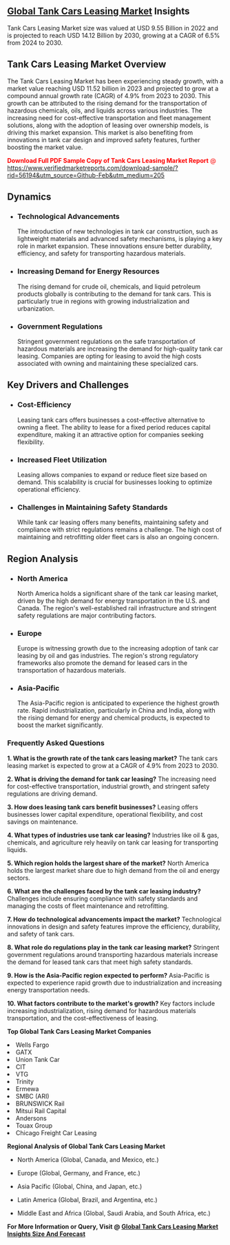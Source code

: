 <h2><a href="https://www.verifiedmarketreports.com/download-sample/?rid=56194&amp;utm_source=Github&amp;utm_medium=205" target="_blank">Global Tank Cars Leasing Market</a> Insights</h2><p>Tank Cars Leasing Market size was valued at USD 9.55 Billion in 2022 and is projected to reach USD 14.12 Billion by 2030, growing at a CAGR of 6.5% from 2024 to 2030.</p><p> <h2>Tank Cars Leasing Market Overview</h2> <p>The Tank Cars Leasing Market has been experiencing steady growth, with a market value reaching USD 11.52 billion in 2023 and projected to grow at a compound annual growth rate (CAGR) of 4.9% from 2023 to 2030. This growth can be attributed to the rising demand for the transportation of hazardous chemicals, oils, and liquids across various industries. The increasing need for cost-effective transportation and fleet management solutions, along with the adoption of leasing over ownership models, is driving this market expansion. This market is also benefiting from innovations in tank car design and improved safety features, further boosting the market value.</p> <p><p><span class=""><span style="color: #ff0000;"><strong>Download Full PDF Sample Copy of Tank Cars Leasing Market Report</strong> @ </span><a href="https://www.verifiedmarketreports.com/download-sample/?rid=56194&amp;utm_source=Github-Feb&amp;utm_medium=205" target="_blank">https://www.verifiedmarketreports.com/download-sample/?rid=56194&amp;utm_source=Github-Feb&amp;utm_medium=205</a></span></p></p> <h2>Dynamics</h2> <ul> <li><h3>Technological Advancements</h3> The introduction of new technologies in tank car construction, such as lightweight materials and advanced safety mechanisms, is playing a key role in market expansion. These innovations ensure better durability, efficiency, and safety for transporting hazardous materials.</li> <li><h3>Increasing Demand for Energy Resources</h3> The rising demand for crude oil, chemicals, and liquid petroleum products globally is contributing to the demand for tank cars. This is particularly true in regions with growing industrialization and urbanization.</li> <li><h3>Government Regulations</h3> Stringent government regulations on the safe transportation of hazardous materials are increasing the demand for high-quality tank car leasing. Companies are opting for leasing to avoid the high costs associated with owning and maintaining these specialized cars.</li> </ul> <h2>Key Drivers and Challenges</h2> <ul> <li><h3>Cost-Efficiency</h3> Leasing tank cars offers businesses a cost-effective alternative to owning a fleet. The ability to lease for a fixed period reduces capital expenditure, making it an attractive option for companies seeking flexibility.</li> <li><h3>Increased Fleet Utilization</h3> Leasing allows companies to expand or reduce fleet size based on demand. This scalability is crucial for businesses looking to optimize operational efficiency.</li> <li><h3>Challenges in Maintaining Safety Standards</h3> While tank car leasing offers many benefits, maintaining safety and compliance with strict regulations remains a challenge. The high cost of maintaining and retrofitting older fleet cars is also an ongoing concern.</li> </ul> <h2>Region Analysis</h2> <ul> <li><h3>North America</h3> North America holds a significant share of the tank car leasing market, driven by the high demand for energy transportation in the U.S. and Canada. The region's well-established rail infrastructure and stringent safety regulations are major contributing factors.</li> <li><h3>Europe</h3> Europe is witnessing growth due to the increasing adoption of tank car leasing by oil and gas industries. The region's strong regulatory frameworks also promote the demand for leased cars in the transportation of hazardous materials.</li> <li><h3>Asia-Pacific</h3> The Asia-Pacific region is anticipated to experience the highest growth rate. Rapid industrialization, particularly in China and India, along with the rising demand for energy and chemical products, is expected to boost the market significantly.</li> </ul> <h3>Frequently Asked Questions</h3> <p><strong>1. What is the growth rate of the tank cars leasing market?</strong> The tank cars leasing market is expected to grow at a CAGR of 4.9% from 2023 to 2030.</p> <p><strong>2. What is driving the demand for tank car leasing?</strong> The increasing need for cost-effective transportation, industrial growth, and stringent safety regulations are driving demand.</p> <p><strong>3. How does leasing tank cars benefit businesses?</strong> Leasing offers businesses lower capital expenditure, operational flexibility, and cost savings on maintenance.</p> <p><strong>4. What types of industries use tank car leasing?</strong> Industries like oil & gas, chemicals, and agriculture rely heavily on tank car leasing for transporting liquids.</p> <p><strong>5. Which region holds the largest share of the market?</strong> North America holds the largest market share due to high demand from the oil and energy sectors.</p> <p><strong>6. What are the challenges faced by the tank car leasing industry?</strong> Challenges include ensuring compliance with safety standards and managing the costs of fleet maintenance and retrofitting.</p> <p><strong>7. How do technological advancements impact the market?</strong> Technological innovations in design and safety features improve the efficiency, durability, and safety of tank cars.</p> <p><strong>8. What role do regulations play in the tank car leasing market?</strong> Stringent government regulations around transporting hazardous materials increase the demand for leased tank cars that meet high safety standards.</p> <p><strong>9. How is the Asia-Pacific region expected to perform?</strong> Asia-Pacific is expected to experience rapid growth due to industrialization and increasing energy transportation needs.</p> <p><strong>10. What factors contribute to the market's growth?</strong> Key factors include increasing industrialization, rising demand for hazardous materials transportation, and the cost-effectiveness of leasing.</p> </p><p><strong>Top Global Tank Cars Leasing Market Companies</strong></p><div data-test-id=""><p><li>Wells Fargo</li><li> GATX</li><li> Union Tank Car</li><li> CIT</li><li> VTG</li><li> Trinity</li><li> Ermewa</li><li> SMBC (ARI)</li><li> BRUNSWICK Rail</li><li> Mitsui Rail Capital</li><li> Andersons</li><li> Touax Group</li><li> Chicago Freight Car Leasing</li></p><div><strong>Regional Analysis of&nbsp;Global Tank Cars Leasing Market</strong></div><ul><li dir="ltr"><p dir="ltr">North America&nbsp;(Global, Canada, and Mexico, etc.)</p></li><li dir="ltr"><p dir="ltr">Europe (Global, Germany, and France, etc.)</p></li><li dir="ltr"><p dir="ltr">Asia Pacific&nbsp;(Global, China, and Japan, etc.)</p></li><li dir="ltr"><p dir="ltr">Latin America&nbsp;(Global, Brazil, and Argentina, etc.)</p></li><li dir="ltr">Middle East and Africa&nbsp;(Global, Saudi Arabia, and South Africa, etc.)</li></ul><p><strong>For More Information or Query, Visit @&nbsp;</strong><strong><a href="https://www.verifiedmarketreports.com/product/global-tank-cars-leasing-market-2019-by-manufacturers-countries-type-and-application-forecast-to-2024/?utm_source=Github&amp;utm_medium=205" target="_blank">Global Tank Cars Leasing Market Insights Size And Forecast</a></strong></p></div>
